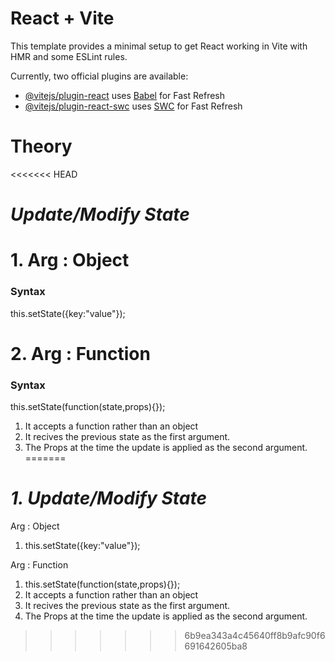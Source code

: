 # React + Vite

This template provides a minimal setup to get React working in Vite with HMR and some ESLint rules.

Currently, two official plugins are available:

- [@vitejs/plugin-react](https://github.com/vitejs/vite-plugin-react/blob/main/packages/plugin-react/README.md) uses [Babel](https://babeljs.io/) for Fast Refresh
- [@vitejs/plugin-react-swc](https://github.com/vitejs/vite-plugin-react-swc) uses [SWC](https://swc.rs/) for Fast Refresh


# Theory

<<<<<<< HEAD
# _Update/Modify State_

# 1. Arg : Object
<h3>Syntax</h3>

this.setState({key:"value"});

# 2. Arg : Function
<h3>Syntax</h3>

this.setState(function(state,props){});

1. It accepts a function rather than an object
2. It recives the previous state as the first argument.
3. The Props at the time the update is applied as the second argument.
=======
# _1. Update/Modify State_

Arg : Object
1. this.setState({key:"value"});

Arg : Function
1. this.setState(function(state,props){});
2. It accepts a function rather than an object
3. It recives the previous state as the first argument.
4. The Props at the time the update is applied as the second argument.
>>>>>>> 6b9ea343a4c45640ff8b9afc90f6691642605ba8

